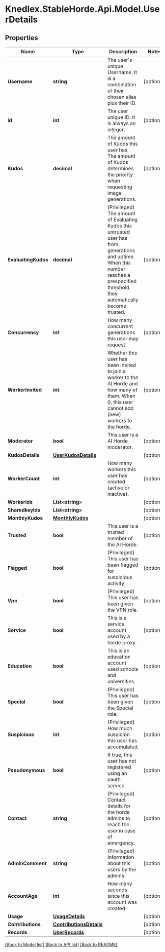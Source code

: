 # Knedlex.StableHorde.Api.Model.UserDetails

## Properties

Name | Type | Description | Notes
------------ | ------------- | ------------- | -------------
**Username** | **string** | The user&#39;s unique Username. It is a combination of their chosen alias plus their ID. | [optional] 
**Id** | **int** | The user unique ID. It is always an integer. | [optional] 
**Kudos** | **decimal** | The amount of Kudos this user has. The amount of Kudos determines the priority when requesting image generations. | [optional] 
**EvaluatingKudos** | **decimal** | (Privileged) The amount of Evaluating Kudos this untrusted user has from generations and uptime. When this number reaches a prespecified threshold, they automatically become trusted. | [optional] 
**Concurrency** | **int** | How many concurrent generations this user may request. | [optional] 
**WorkerInvited** | **int** | Whether this user has been invited to join a worker to the AI Horde and how many of them. When 0, this user cannot add (new) workers to the horde. | [optional] 
**Moderator** | **bool** | This user is a AI Horde moderator. | [optional] 
**KudosDetails** | [**UserKudosDetails**](UserKudosDetails.md) |  | [optional] 
**WorkerCount** | **int** | How many workers this user has created (active or inactive). | [optional] 
**WorkerIds** | **List&lt;string&gt;** |  | [optional] 
**SharedkeyIds** | **List&lt;string&gt;** |  | [optional] 
**MonthlyKudos** | [**MonthlyKudos**](MonthlyKudos.md) |  | [optional] 
**Trusted** | **bool** | This user is a trusted member of the AI Horde. | [optional] 
**Flagged** | **bool** | (Privileged) This user has been flagged for suspicious activity. | [optional] 
**Vpn** | **bool** | (Privileged) This user has been given the VPN role. | [optional] 
**Service** | **bool** | This is a service account used by a horde proxy. | [optional] 
**Education** | **bool** | This is an education account used schools and universities. | [optional] 
**Special** | **bool** | (Privileged) This user has been given the Special role. | [optional] 
**Suspicious** | **int** | (Privileged) How much suspicion this user has accumulated. | [optional] 
**Pseudonymous** | **bool** | If true, this user has not registered using an oauth service. | [optional] 
**Contact** | **string** | (Privileged) Contact details for the horde admins to reach the user in case of emergency. | [optional] 
**AdminComment** | **string** | (Privileged) Information about this users by the admins | [optional] 
**AccountAge** | **int** | How many seconds since this account was created. | [optional] 
**Usage** | [**UsageDetails**](UsageDetails.md) |  | [optional] 
**Contributions** | [**ContributionsDetails**](ContributionsDetails.md) |  | [optional] 
**Records** | [**UserRecords**](UserRecords.md) |  | [optional] 

[[Back to Model list]](../README.md#documentation-for-models) [[Back to API list]](../README.md#documentation-for-api-endpoints) [[Back to README]](../README.md)

